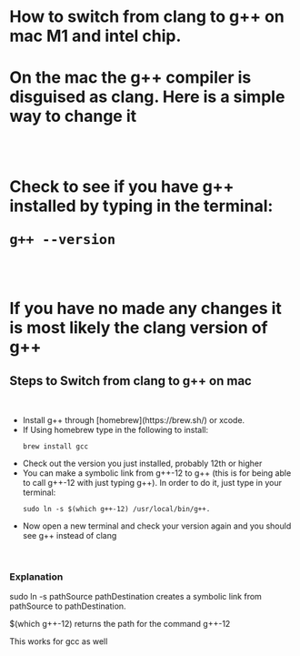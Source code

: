 <h1>How to switch from clang to g++ on mac M1 and intel chip. <h1>


<p>On the mac the g++ compiler is disguised as clang. Here is a simple way to change it</p> 
  <br>





<p>Check to see if you have g++ installed by typing in the terminal: <br>

```
g++ --version
``` 
  <br>
 
If you have no made any changes it is most likely the clang version of g++
  </p>

  
  <h2> Steps to Switch from clang to g++ on mac </h2> <br>

<ul>
<li>Install g++ through [homebrew](https://brew.sh/) or xcode.</li>
  <li>If Using homebrew type in the following to install:</li>

 ```
 brew install gcc
```

<li>Check out the version you just installed, probably 12th or higher</li>
<li>You can make a symbolic link from g++-12 to g++ (this is for being able to call g++-12 with just typing g++). In order to do it, just type in your terminal:<br> </li>


  
 ```
sudo ln -s $(which g++-12) /usr/local/bin/g++.
```
  <li><p>Now open a new terminal and check your version again and you should see  g++ instead of clang </p>
</li>


  <br>

</ul>
  
  
  <h3>Explanation</h3>
  
  
  <p> sudo ln -s pathSource pathDestination creates a symbolic link from pathSource to pathDestination.<br>

$(which g++-12) returns the path for the command g++-12</p>

<p>This works for gcc as well</p>



